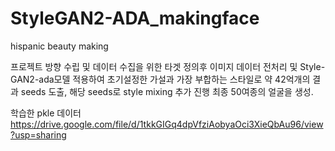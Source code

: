 # StyleGAN2-ADA_makingface
hispanic beauty making


프로젝트 방향 수립 및 데이터 수집을 위한 타겟 정의후 이미지 데이터 전처리 및 Style-GAN2-ada모델 적용하여 초기설정한 가설과 가장 부합하는 스타일로 약 42억개의 결과 seeds 도출, 해당 seeds로 style mixing 추가 진행 최종 50여종의 얼굴을 생성.

학습한 pkle 데이터
https://drive.google.com/file/d/1tkkGIGq4dpVfziAobyaOci3XieQbAu96/view?usp=sharing
